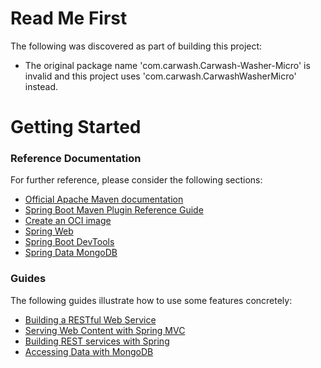 # Read Me First
The following was discovered as part of building this project:

* The original package name 'com.carwash.Carwash-Washer-Micro' is invalid and this project uses 'com.carwash.CarwashWasherMicro' instead.

# Getting Started

### Reference Documentation
For further reference, please consider the following sections:

* [Official Apache Maven documentation](https://maven.apache.org/guides/index.html)
* [Spring Boot Maven Plugin Reference Guide](https://docs.spring.io/spring-boot/docs/2.7.3/maven-plugin/reference/html/)
* [Create an OCI image](https://docs.spring.io/spring-boot/docs/2.7.3/maven-plugin/reference/html/#build-image)
* [Spring Web](https://docs.spring.io/spring-boot/docs/2.7.3/reference/htmlsingle/#web)
* [Spring Boot DevTools](https://docs.spring.io/spring-boot/docs/2.7.3/reference/htmlsingle/#using.devtools)
* [Spring Data MongoDB](https://docs.spring.io/spring-boot/docs/2.7.3/reference/htmlsingle/#data.nosql.mongodb)

### Guides
The following guides illustrate how to use some features concretely:

* [Building a RESTful Web Service](https://spring.io/guides/gs/rest-service/)
* [Serving Web Content with Spring MVC](https://spring.io/guides/gs/serving-web-content/)
* [Building REST services with Spring](https://spring.io/guides/tutorials/rest/)
* [Accessing Data with MongoDB](https://spring.io/guides/gs/accessing-data-mongodb/)

